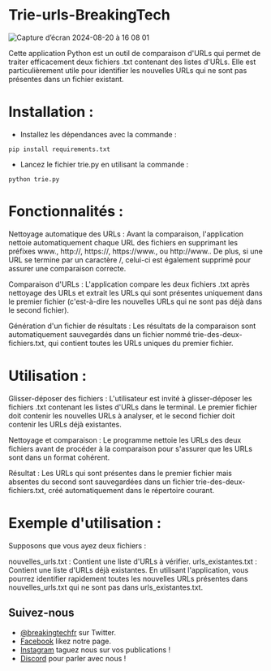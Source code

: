 # Trie-urls-BreakingTech

![Capture d’écran 2024-08-20 à 16 08 01](https://github.com/user-attachments/assets/a32d7bed-84c4-4adf-9aca-51fed7aed841)

Cette application Python est un outil de comparaison d'URLs qui permet de traiter efficacement deux fichiers .txt contenant des listes d'URLs. Elle est particulièrement utile pour identifier les nouvelles URLs qui ne sont pas présentes dans un fichier existant.

# Installation :
- Installez les dépendances avec la commande :
```shell![Capture d’écran 2024-08-19 à 09 19 09](https://github.com/user-attachments/assets/3a408e51-26b6-4ec0-9738-cd11918b4f17)
pip install requirements.txt
```
- Lancez le fichier trie.py en utilisant la commande :
```shell
python trie.py
```

# Fonctionnalités :
Nettoyage automatique des URLs : Avant la comparaison, l'application nettoie automatiquement chaque URL des fichiers en supprimant les préfixes www., http://, https://, https://www., ou http://www.. De plus, si une URL se termine par un caractère /, celui-ci est également supprimé pour assurer une comparaison correcte.

Comparaison d'URLs : L'application compare les deux fichiers .txt après nettoyage des URLs et extrait les URLs qui sont présentes uniquement dans le premier fichier (c'est-à-dire les nouvelles URLs qui ne sont pas déjà dans le second fichier).

Génération d'un fichier de résultats : Les résultats de la comparaison sont automatiquement sauvegardés dans un fichier nommé trie-des-deux-fichiers.txt, qui contient toutes les URLs uniques du premier fichier.

# Utilisation :
Glisser-déposer des fichiers : L'utilisateur est invité à glisser-déposer les fichiers .txt contenant les listes d'URLs dans le terminal. Le premier fichier doit contenir les nouvelles URLs à analyser, et le second fichier doit contenir les URLs déjà existantes.

Nettoyage et comparaison : Le programme nettoie les URLs des deux fichiers avant de procéder à la comparaison pour s'assurer que les URLs sont dans un format cohérent.

Résultat : Les URLs qui sont présentes dans le premier fichier mais absentes du second sont sauvegardées dans un fichier trie-des-deux-fichiers.txt, créé automatiquement dans le répertoire courant.

# Exemple d'utilisation :
Supposons que vous ayez deux fichiers :

nouvelles_urls.txt : Contient une liste d'URLs à vérifier.
urls_existantes.txt : Contient une liste d'URLs déjà existantes.
En utilisant l'application, vous pourrez identifier rapidement toutes les nouvelles URLs présentes dans nouvelles_urls.txt qui ne sont pas dans urls_existantes.txt.


## Suivez-nous

- [@breakingtechfr](https://twitter.com/BreakingTechFR) sur Twitter.
- [Facebook](https://www.facebook.com/BreakingTechFr/) likez notre page.
- [Instagram](https://www.instagram.com/breakingtechfr/) taguez nous sur vos publications !
- [Discord](https://discord.gg/VYNVBhk) pour parler avec nous !
